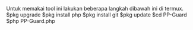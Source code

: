 Untuk memakai tool ini lakukan beberapa langkah dibawah ini di termux.
$pkg upgrade
$pkg install php
$pkg install git
$pkg update
$cd PP-Guard
$php PP-Guard.php
